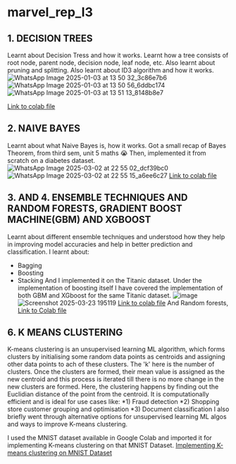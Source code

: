 # marvel_rep_l3

## 1. DECISION TREES

Learnt about Decision Tress and how it works. Learnt how a tree consists of root node, parent node, decision node, leaf node, etc. Also learnt about pruning and splitting. Also learnt about ID3 algorithm and how it works. 
![WhatsApp Image 2025-01-03 at 13 50 32_3c86e7b6](https://github.com/user-attachments/assets/3e7e10d9-6751-43fa-a389-97232501f68e)
![WhatsApp Image 2025-01-03 at 13 50 56_6ddbc174](https://github.com/user-attachments/assets/58438e3f-45a9-4a94-8fde-51d257c4c8cf)
![WhatsApp Image 2025-01-03 at 13 51 13_8148b8e7](https://github.com/user-attachments/assets/60252e99-b28e-45d0-81fd-b3e31a22440f)

[Link to colab file](https://colab.research.google.com/drive/1o7HnzMapUYYitPdF0pvUFKtXqoDbDW_T?usp=sharing)

## 2. NAIVE BAYES

Learnt about what Naive Bayes is, how it works. Got a small recap of Bayes Theorem, from third sem, unit 5 maths 😭
Then, implemented it from scratch on a diabetes dataset. 
![WhatsApp Image 2025-03-02 at 22 55 02_dcf39bc0](https://github.com/user-attachments/assets/31f04c14-fb2b-443c-b798-7c9b779ad694)
![WhatsApp Image 2025-03-02 at 22 55 15_a6ee6c27](https://github.com/user-attachments/assets/52a9bdd3-0d06-44f7-8742-454c6aaf14c2)
[Link to colab file](https://colab.research.google.com/drive/1VHYBERsAy4Pb13ZZvaal8t0Pye8-V1P_?usp=sharing)

## 3. AND 4. ENSEMBLE TECHNIQUES AND RANDOM FORESTS, GRADIENT BOOST MACHINE(GBM) AND XGBOOST

Learnt about different ensemble techniques and understood how they help in improving model accuracies and help in better prediction and classification. 
I learnt about:
* Bagging
* Boosting
* Stacking
  And I implemented it on the Titanic dataset. Under the implementation of boosting itself I have covered the implementation of both GBM and XGboost for the same Titanic dataset.
![image](https://github.com/user-attachments/assets/338b89ba-6090-44f1-9b71-121c23f95bf2)
![Screenshot 2025-03-23 195119](https://github.com/user-attachments/assets/d25b05b3-7143-4376-8a9d-ddc99c421b72)
[Link to colab file](https://colab.research.google.com/drive/1Q2qzXytnvE8rWrXQfxMWgixSbojk9jJ5?usp=sharing)
And Random forests,
[Link to Colab file](https://colab.research.google.com/drive/17G6KJZJ1i7NudinlD5Wfei9tgWkjSLc2?usp=sharing)

## 6. K MEANS CLUSTERING

K-means clustering is an unsupervised learning ML algorithm, which forms clusters by initialising some random data points as centroids and assigning other data points to ach of these clusters. The 'k' here is the number of clusters. Once the clusters are formed, their mean value is assigned as the new centroid and this process is iterated till there is no more change in the new clusters are formed. Here, the clustering happens by finding out the Euclidian distance of the point from the centroid. It is computationally efficient and is ideal for use cases like: *1) Fraud detection *2) Shopping store customer grouping and optimisation *3) Document classification
I also briefly went through alternative options for unsupervised learning ML algos and ways to improve K-means clustering.

I used the MNIST dataset available in Google Colab and imported it for implementing K-means clustering on that MNIST Dataset. 
[Implementing K-means clustering on MNIST Dataset](https://colab.research.google.com/drive/1woO4XHX0A_tkKc1rFbX80vJOVsxYYNzc?usp=sharing)


